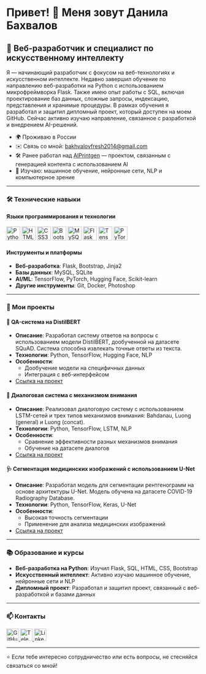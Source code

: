 Привет! 👋 Меня зовут Данила Бахвалов
========================================

🚀 Веб-разработчик и специалист по искусственному интеллекту
------------------------------------------------------------

Я — начинающий разработчик с фокусом на веб-технологиях и искусственном интеллекте. Недавно завершил обучение по направлению веб-разработки на Python с использованием микрофреймворка Flask. Также имею опыт работы с SQL, включая проектирование баз данных, сложные запросы, индексацию, представления и хранимые процедуры. В рамках обучения я разработал и защитил дипломный проект, который доступен на моем GitHub. Сейчас активно изучаю направление, связанное с разработкой и внедрением AI-решений.

* 🌍  Проживаю в России
* ✉️  Связь со мной: [bakhvalovfresh2014@gmail.com](mailto:bakhvalovfresh2014@gmail.com)
* 🛠️  Ранее работал над [AIPrintgen](https://aiprintgen.ru/) — проектом, связанным с генерацией контента с использованием AI
* 🧠  Изучаю: машинное обучение, нейронные сети, NLP и компьютерное зрение

---

### 🛠️ Технические навыки

#### Языки программирования и технологии
<p align="left">
  <a href="https://www.python.org/" target="_blank"><img src="https://raw.githubusercontent.com/danielcranney/readme-generator/main/public/icons/skills/python-colored.svg" width="36" height="36" alt="Python" title="Python"/></a>
  <a href="https://developer.mozilla.org/ru/docs/Web/HTML" target="_blank"><img src="https://raw.githubusercontent.com/danielcranney/readme-generator/main/public/icons/skills/html5-colored.svg" width="36" height="36" alt="HTML5" title="HTML5"/></a>
  <a href="https://www.w3.org/TR/CSS/" target="_blank"><img src="https://raw.githubusercontent.com/danielcranney/readme-generator/main/public/icons/skills/css3-colored.svg" width="36" height="36" alt="CSS3" title="CSS3"/></a>
  <a href="https://getbootstrap.com/" target="_blank"><img src="https://raw.githubusercontent.com/danielcranney/readme-generator/main/public/icons/skills/bootstrap-colored.svg" width="36" height="36" alt="Bootstrap" title="Bootstrap"/></a>
  <a href="https://www.mysql.com/" target="_blank"><img src="https://raw.githubusercontent.com/danielcranney/readme-generator/main/public/icons/skills/mysql-colored.svg" width="36" height="36" alt="MySQL" title="MySQL"/></a>
  <a href="https://flask.palletsprojects.com/" target="_blank"><img src="https://raw.githubusercontent.com/danielcranney/readme-generator/main/public/icons/skills/flask-colored.svg" width="36" height="36" alt="Flask" title="Flask"/></a>
  <a href="https://www.tensorflow.org/" target="_blank"><img src="https://raw.githubusercontent.com/danielcranney/readme-generator/main/public/icons/skills/tensorflow-colored.svg" width="36" height="36" alt="TensorFlow" title="TensorFlow"/></a>
  <a href="https://pytorch.org/" target="_blank"><img src="https://raw.githubusercontent.com/danielcranney/readme-generator/main/public/icons/skills/pytorch-colored.svg" width="36" height="36" alt="PyTorch" title="PyTorch"/></a>
</p>

#### Инструменты и платформы
- **Веб-разработка**: Flask, Bootstrap, Jinja2
- **Базы данных**: MySQL, SQLite
- **AI/ML**: TensorFlow, PyTorch, Hugging Face, Scikit-learn
- **Другие инструменты**: Git, Docker, Photoshop

---

### 🚀 Мои проекты

#### 🤖 QA-система на DistilBERT
- **Описание**: Разработал систему ответов на вопросы с использованием модели DistilBERT, дообученной на датасете SQuAD. Система способна извлекать точные ответы из текста.
- **Технологии**: Python, TensorFlow, Hugging Face, NLP
- **Особенности**:
  - Дообучение модели на специфичных данных
  - Интеграция с веб-интерфейсом
- [Ссылка на проект](https://github.com/mjDanny/ai_chat_with_dataset)

#### 💬 Диалоговая система с механизмом внимания
- **Описание**: Реализовал диалоговую систему с использованием LSTM-сетей и трех типов механизмов внимания: Bahdanau, Luong (general) и Luong (concat).
- **Технологии**: Python, TensorFlow, LSTM, NLP
- **Особенности**:
  - Сравнение эффективности разных механизмов внимания
  - Обучение на датасете диалогов
- [Ссылка на проект](https://github.com/mjDanny/attention_mechanism)

#### 🩺 Сегментация медицинских изображений с использованием U-Net
- **Описание**: Разработал модель для сегментации рентгенограмм на основе архитектуры U-Net. Модель обучена на датасете COVID-19 Radiography Database.
- **Технологии**: Python, TensorFlow, Keras, U-Net
- **Особенности**:
  - Высокая точность сегментации
  - Применение для анализа медицинских изображений
- [Ссылка на проект](https://github.com/mjDanny/image_segmentation)

---

### 📚 Образование и курсы
- **Веб-разработка на Python**: Изучил Flask, SQL, HTML, CSS, Bootstrap
- **Искусственный интеллект**: Активно изучаю машинное обучение, нейронные сети и NLP
- **Дипломный проект**: Разработал и защитил проект, связанный с веб-разработкой и базами данных

---

### 📫 Контакты
<p align="left">
  <a href="https://github.com/mjDanny" target="_blank">
    <img src="https://raw.githubusercontent.com/danielcranney/readme-generator/main/public/icons/socials/github.svg" width="32" height="32" alt="GitHub"/>
  </a>
  <a href="https://t.me/mjDanny" target="_blank">
    <img src="https://upload.wikimedia.org/wikipedia/commons/8/82/Telegram_logo.svg" width="32" height="32" alt="Telegram"/>
  </a>
  <a href="https://www.linkedin.com/in/DanilaBakhvalov" target="_blank">
    <img src="https://raw.githubusercontent.com/danielcranney/readme-generator/main/public/icons/socials/linkedin.svg" width="32" height="32" alt="LinkedIn"/>
  </a>
</p>

---

⭐️ Если тебе интересно сотрудничество или есть вопросы, не стесняйся связаться со мной!
